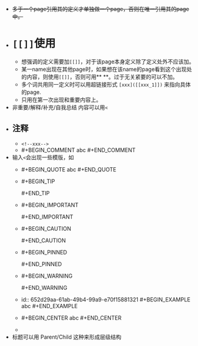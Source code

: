 - ~~多于一个page引用其的定义才单独做一个page，否则在唯一引用其的page中。~~
- # `[[]]`使用
	- 想强调的定义需要加`[[]]`，对于该page本身定义除了定义处外不应该加。
	- 某一name出现在其他page时，如果想在该name的page看到这个出现处的内容，则使用`[[]]`，否则可用** **。过于无关紧要的可以不加。
	- 多个词共用同一定义时可以用超链接形式
	  `[xxx]([[xxx_1]])`
	  来指向具体的page.
	- 只用在第一次出现和重要内容上。
- 非重要/解释/补充/自我总结 内容可以用`<`
- ## 注释
	- `<!--xxx-->`
	- #+BEGIN_COMMENT
	  abc
	  #+END_COMMENT
- 输入`<`会出现一些模版，如
	- #+BEGIN_QUOTE
	  abc
	  #+END_QUOTE
	- #+BEGIN_TIP
	  
	  #+END_TIP
	- #+BEGIN_IMPORTANT
	  
	  #+END_IMPORTANT
	- #+BEGIN_CAUTION
	  
	  #+END_CAUTION
	- #+BEGIN_PINNED
	  
	  #+END_PINNED
	- #+BEGIN_WARNING
	  
	  #+END_WARNING
	- id:: 652d29aa-61ab-49b4-99a9-e70f15881321
	  #+BEGIN_EXAMPLE
	  abc
	  #+END_EXAMPLE
	- #+BEGIN_CENTER
	  abc
	  #+END_CENTER
	-
- 标题可以用 Parent/Child 这种来形成层级结构
